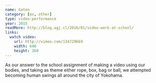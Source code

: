 ```yaml
---
name: Gaten
category: [av, other]
type: video-performance
year: 2015
readMore: http://blog.agj.cl/2016/01/video-work-at-school/
links:
  watch video:
    url: http://vimeo.com/134729669
    width: 640
    height: 360
---
```



As our answer to the school assignment of making a video using our bodies, and taking as theme either rope, box, bag or ball, we attempted becoming human swings all around the city of Yokohama.
